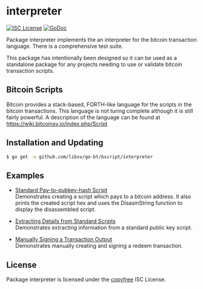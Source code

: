 interpreter
========

[![ISC License](http://img.shields.io/badge/license-ISC-blue.svg)](http://copyfree.org)
[![GoDoc](https://pkg.go.dev/badge/github.com/libsv/go-bt/bscript/interpreter?utm_source=godoc)](http://godoc.org/github.com/libsv/got-bt/bscript/interpreter)

Package interpreter implements the an interpreter for the bitcoin transaction language.  There is
a comprehensive test suite.

This package has intentionally been designed so it can be used as a standalone
package for any projects needing to use or validate bitcoin transaction scripts.

## Bitcoin Scripts

Bitcoin provides a stack-based, FORTH-like language for the scripts in
the bitcoin transactions.  This language is not turing complete
although it is still fairly powerful.  A description of the language
can be found at https://wiki.bitcoinsv.io/index.php/Script

## Installation and Updating

```bash
$ go get -u github.com/libsv/go-bt/bscript/interpreter
```

## Examples

* [Standard Pay-to-pubkey-hash Script](http://github.com/libsv/go-bt/bscript/interpreter#example-PayToAddrScript)  
  Demonstrates creating a script which pays to a bitcoin address.  It also
  prints the created script hex and uses the DisasmString function to display
  the disassembled script.

* [Extracting Details from Standard Scripts](http://github.com/libsv/go-bt/bscript/interpreter#example-ExtractPkScriptAddrs)  
  Demonstrates extracting information from a standard public key script.

* [Manually Signing a Transaction Output](http://github.com/libsv/go-bt/bscript/interpreter#example-SignTxOutput)  
  Demonstrates manually creating and signing a redeem transaction.

## License

Package interpreter is licensed under the [copyfree](http://copyfree.org) ISC
License.
